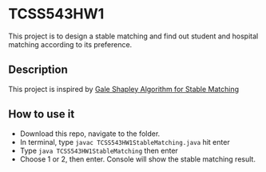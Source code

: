 # TCSS543HW1

This project is to design a stable matching and find out student and hospital matching according to its preference.

## Description

This project is inspired by [Gale Shapley Algorithm for Stable Matching](https://www.youtube.com/watch?time_continue=2&v=pc5WSJkFk24)

## How to use it

* Download this repo, navigate to the folder.
* In terminal, type `javac TCSS543HW1StableMatching.java` hit enter
* Type `java TCSS543HW1StableMatching` then enter
* Choose 1 or 2, then enter. Console will show the stable matching result.
